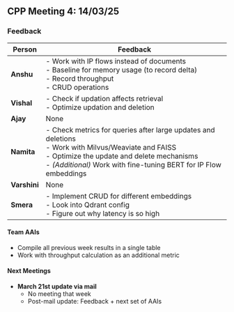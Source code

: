 ## CPP Meeting 4: 14/03/25  

### Feedback  

| **Person**  | **Feedback**  |
|------------|--------------|
| **Anshu**  | - Work with IP flows instead of documents  <br> - Baseline for memory usage (to record delta)  <br> - Record throughput  <br> - CRUD operations  |
| **Vishal** | - Check if updation affects retrieval  <br> - Optimize updation and deletion  |
| **Ajay**   | None  |
| **Namita** | - Check metrics for queries after large updates and deletions  <br> - Work with Milvus/Weaviate and FAISS  <br> - Optimize the update and delete mechanisms  <br> - *(Additional)* Work with fine-tuning BERT for IP Flow embeddings  |
| **Varshini** | None  |
| **Smera**  | - Implement CRUD for different embeddings  <br> - Look into Qdrant config  <br> - Figure out why latency is so high  |

#### Team AAIs  
- Compile all previous week results in a single table  
- Work with throughput calculation as an additional metric  

#### Next Meetings  
- **March 21st update via mail**  
  - No meeting that week
  - Post-mail update: Feedback + next set of AAIs  
